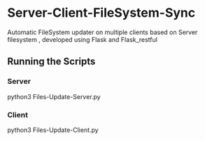 # Server-Client-FileSystem-Sync
Automatic FileSystem updater on multiple clients based on Server filesystem , developed using Flask and Flask_restful

## Running the Scripts

### Server

python3 Files-Update-Server.py

### Client

python3 Files-Update-Client.py
